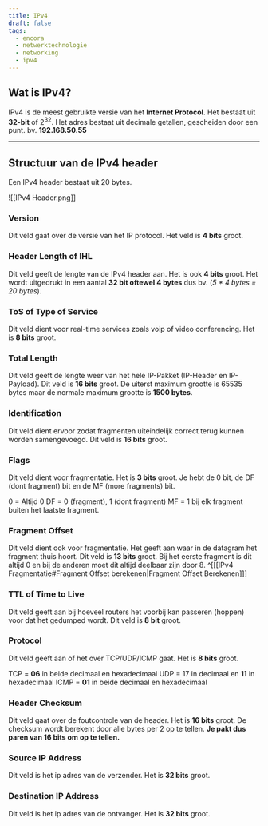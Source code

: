 ```yaml
---
title: IPv4
draft: false
tags:
  - encora
  - netwerktechnologie
  - networking
  - ipv4
---
```


## Wat is IPv4?

IPv4 is de meest gebruikte versie van het **Internet Protocol**. Het bestaat uit **32-bit** of 2<sup>32</sup>.
Het adres bestaat uit decimale getallen, gescheiden door een punt. bv. **192.168.50.55**

***
## Structuur van de IPv4 header

Een IPv4 header bestaat uit 20 bytes.

![[IPv4 Header.png]]
### Version
Dit veld gaat over de versie van het IP protocol. Het veld is **4 bits** groot.

### Header Length of IHL
Dit veld geeft de lengte van de IPv4 header aan. Het is ook **4 bits** groot. Het wordt uitgedrukt in een aantal **32 bit oftewel 4 bytes** dus bv. (*5 * 4 bytes = 20 bytes*).

### ToS of Type of Service
Dit veld dient voor real-time services zoals voip of video conferencing. Het is **8 bits** groot.

### Total Length
Dit veld geeft de lengte weer van het hele IP-Pakket (IP-Header en IP-Payload). Dit veld is **16 bits** groot. De uiterst maximum grootte is 65535 bytes maar de normale maximum grootte is **1500 bytes**.

### Identification
Dit veld dient ervoor zodat fragmenten uiteindelijk correct terug kunnen worden samengevoegd. Dit veld is **16 bits** groot.

### Flags
Dit veld dient voor fragmentatie. Het is **3 bits** groot.
Je hebt de 0 bit, de DF (dont fragment) bit en de MF (more fragments) bit.

0 = Altijd 0
DF = 0 (fragment), 1 (dont fragment)
MF = 1 bij elk fragment buiten het laatste fragment.

### Fragment Offset
Dit veld dient ook voor fragmentatie. Het geeft aan waar in de datagram het fragment thuis hoort. Dit veld is **13 bits** groot. Bij het eerste fragment is dit altijd 0 en bij de anderen moet dit altijd deelbaar zijn door 8. ^[[[IPv4 Fragmentatie#Fragment Offset berekenen|Fragment Offset Berekenen]]]

### TTL of Time to Live
Dit veld geeft aan bij hoeveel routers het voorbij kan passeren (hoppen) voor dat het gedumped wordt. Dit veld is **8 bit** groot.

### Protocol
Dit veld geeft aan of het over TCP/UDP/ICMP gaat. Het is **8 bits** groot.

TCP = **06** in beide decimaal en hexadecimaal
UDP = 17 in decimaal en **11** in hexadecimaal
ICMP = **01** in beide decimaal en hexadecimaal

### Header Checksum
Dit veld gaat over de foutcontrole van de header. Het is **16 bits** groot.
De checksum wordt berekent door alle bytes per 2 op te tellen.
**Je pakt dus paren van 16 bits om op te tellen.**

### Source IP Address
Dit veld is het ip adres van de verzender. Het is **32 bits** groot.

### Destination IP Address
Dit veld is het ip adres van de ontvanger. Het is **32 bits** groot.